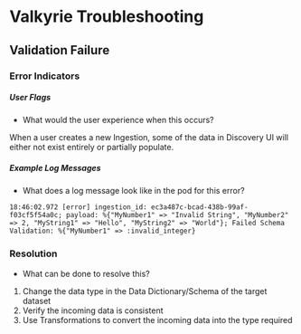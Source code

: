 # Valkyrie Troubleshooting

## Validation Failure

### Error Indicators
##### User Flags
- What would the user experience when this occurs? 

When a user creates a new Ingestion, some of the data in Discovery UI will either not exist entirely or partially populate. 


##### Example Log Messages
- What does a log message look like in the pod for this error?

`18:46:02.972 [error] ingestion_id: ec3a487c-bcad-438b-99af-f03cf5f54a0c; payload: %{"MyNumber1" => "Invalid String", "MyNumber2" => 2, "MyString1" => "Hello", "MyString2" => "World"}; Failed Schema Validation: %{"MyNumber1" => :invalid_integer}`


### Resolution
- What can be done to resolve this? 

1. Change the data type in the Data Dictionary/Schema of the target dataset
2. Verify the incoming data is consistent
3. Use Transformations to convert the incoming data into the type required
